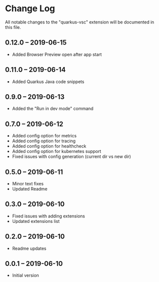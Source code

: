 # Change Log

All notable changes to the "quarkus-vsc" extension will be documented in this file.

## 0.12.0 – 2019-06-15

-   Added Browser Preview open after app start

## 0.11.0 – 2019-06-14

-   Added Quarkus Java code snippets

## 0.9.0 – 2019-06-13

-   Added the "Run in dev mode" command

## 0.7.0 – 2019-06-12

-   Added config option for metrics
-   Added config option for tracing
-   Added config option for healthcheck
-   Added config option for kubernetes support
-   Fixed issues with config generation (current dir vs new dir)

## 0.5.0 – 2019-06-11

-   Minor text fixes
-   Updated Readme

## 0.3.0 – 2019-06-10

-   Fixed issues with adding extensions
-   Updated extensions list

## 0.2.0 – 2019-06-10

-   Readme updates

## 0.0.1 – 2019-06-10

-   Initial version
